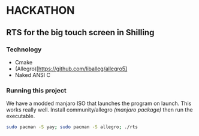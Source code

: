 # HACKATHON
## RTS for the big touch screen in Shilling
### Technology
 - Cmake
 - (Allegro)[https://github.com/liballeg/allegro5]
 - Naked ANSI C
### Running this project
We have a modded manjaro ISO that launches the program on launch. This works really well.
Install community/allegro *(manjaro package)* then run the executable.

```bash
sudo pacman -S yay; sudo pacman -S allegro; ./rts
```
